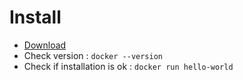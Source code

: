 # Install
- [Download](https://docs.docker.com/get-started/)
- Check version : `docker --version`
- Check if installation is ok : `docker run hello-world`
